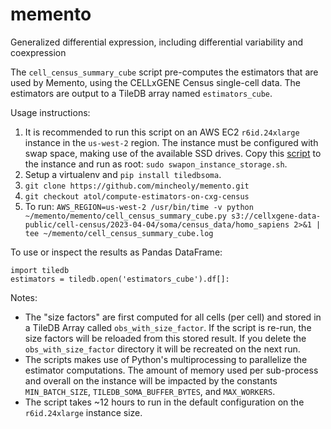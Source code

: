 # memento
Generalized differential expression, including differential variability and coexpression


The `cell_census_summary_cube` script pre-computes the estimators that are used by Memento, using the CELLxGENE Census 
single-cell data. The estimators are output to a TileDB array named `estimators_cube`.

Usage instructions:
1. It is recommended to run this script on an AWS EC2 `r6id.24xlarge` instance in the `us-west-2` region. The instance must be configured with swap space, making use of the available SSD drives. Copy this [script](https://github.com/chanzuckerberg/cellxgene-census/blob/d9bd1eb4a3e14974a0e7d9c23fb8368e79b92c2d/tools/scripts/aws/swapon_instance_storage.sh) to the instance and run as root: `sudo swapon_instance_storage.sh`.
2. Setup a virtualenv and `pip install tiledbsoma`.
3. `git clone https://github.com/mincheoly/memento.git`
4. `git checkout atol/compute-estimators-on-cxg-census`
3. To run: `AWS_REGION=us-west-2 /usr/bin/time -v python ~/memento/memento/cell_census_summary_cube.py s3://cellxgene-data-public/cell-census/2023-04-04/soma/census_data/homo_sapiens 2>&1 | tee ~/memento/cell_census_summary_cube.log`

To use or inspect the results as Pandas DataFrame:
```
import tiledb
estimators = tiledb.open('estimators_cube').df[]:
```

Notes:
* The "size factors" are first computed for all cells (per cell) and stored in a TileDB Array called `obs_with_size_factor`. If the script is re-run, the size factors will be reloaded from this stored result. If you delete the `obs_with_size_factor` directory it will be recreated on the next run.
* The scripts makes use of Python's multiprocessing to parallelize the estimator computations. The amount of memory used per sub-process and overall on the instance will be impacted by the constants `MIN_BATCH_SIZE`, `TILEDB_SOMA_BUFFER_BYTES`, and `MAX_WORKERS`.
* The script takes ~12 hours to run in the default configuration on the `r6id.24xlarge` instance size.
